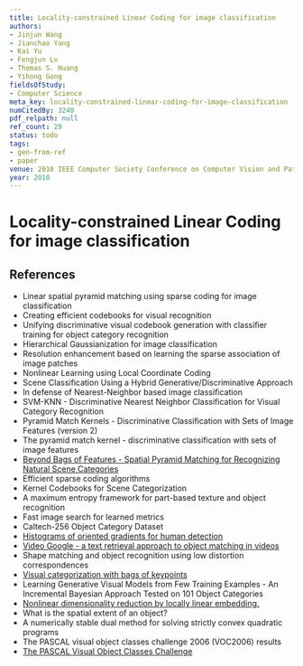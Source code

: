 ```yaml
---
title: Locality-constrained Linear Coding for image classification
authors:
- Jinjun Wang
- Jianchao Yang
- Kai Yu
- Fengjun Lv
- Thomas S. Huang
- Yihong Gong
fieldsOfStudy:
- Computer Science
meta_key: locality-constrained-linear-coding-for-image-classification
numCitedBy: 3240
pdf_relpath: null
ref_count: 29
status: todo
tags:
- gen-from-ref
- paper
venue: 2010 IEEE Computer Society Conference on Computer Vision and Pattern Recognition
year: 2010
---
```


# Locality-constrained Linear Coding for image classification

## References

- Linear spatial pyramid matching using sparse coding for image classification
- Creating efficient codebooks for visual recognition
- Unifying discriminative visual codebook generation with classifier training for object category recognition
- Hierarchical Gaussianization for image classification
- Resolution enhancement based on learning the sparse association of image patches
- Nonlinear Learning using Local Coordinate Coding
- Scene Classification Using a Hybrid Generative/Discriminative Approach
- In defense of Nearest-Neighbor based image classification
- SVM-KNN - Discriminative Nearest Neighbor Classification for Visual Category Recognition
- Pyramid Match Kernels - Discriminative Classification with Sets of Image Features (version 2)
- The pyramid match kernel - discriminative classification with sets of image features
- [Beyond Bags of Features - Spatial Pyramid Matching for Recognizing Natural Scene Categories](./beyond-bags-of-features-spatial-pyramid-matching-for-recognizing-natural-scene-categories.md)
- Efficient sparse coding algorithms
- Kernel Codebooks for Scene Categorization
- A maximum entropy framework for part-based texture and object recognition
- Fast image search for learned metrics
- Caltech-256 Object Category Dataset
- [Histograms of oriented gradients for human detection](./histograms-of-oriented-gradients-for-human-detection.md)
- [Video Google - a text retrieval approach to object matching in videos](./video-google-a-text-retrieval-approach-to-object-matching-in-videos.md)
- Shape matching and object recognition using low distortion correspondences
- [Visual categorization with bags of keypoints](./visual-categorization-with-bags-of-keypoints.md)
- Learning Generative Visual Models from Few Training Examples - An Incremental Bayesian Approach Tested on 101 Object Categories
- [Nonlinear dimensionality reduction by locally linear embedding.](./nonlinear-dimensionality-reduction-by-locally-linear-embedding.md)
- What is the spatial extent of an object?
- A numerically stable dual method for solving strictly convex quadratic programs
- The PASCAL visual object classes challenge 2006 (VOC2006) results
- [The PASCAL Visual Object Classes Challenge](./the-pascal-visual-object-classes-challenge.md)
